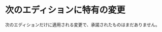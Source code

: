 <!--
# Next-Specific Changes
 -->
# 次のエディションに特有の変更

<!--
There have been no specific changes accepted for the next edition yet.
 -->
次のエディションだけに適用される変更で、承諾されたものはまだありません。
